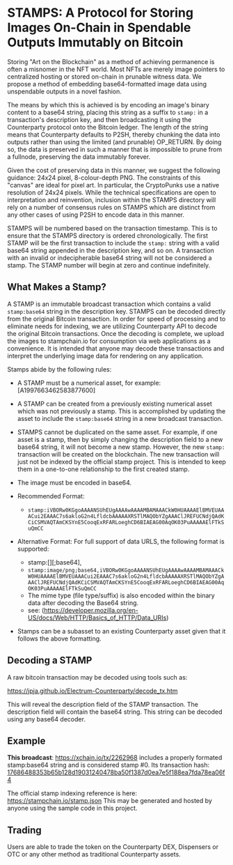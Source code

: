 
# STAMPS: A Protocol for Storing Images On-Chain in Spendable Outputs Immutably on Bitcoin

Storing "Art on the Blockchain" as a method of achieving permanence is often a misnomer in the NFT world. Most NFTs are merely image pointers to centralized hosting or stored on-chain in prunable witness data. We propose a method of embedding base64-formatted image data using unspendable outputs in a novel fashion.

The means by which this is achieved is by encoding an image's binary content to a base64 string, placing this string as a suffix to `stamp:` in a transaction's description key, and then broadcasting it using the Counterparty protocol onto the Bitcoin ledger. The length of the string means that Counterparty defaults to P2SH, thereby chunking the data into outputs rather than using the limited (and prunable) OP_RETURN. By doing so, the data is preserved in such a manner that is impossible to prune from a fullnode, preserving the data immutably forever.

Given the cost of preserving data in this manner, we suggest the following guidance: 24x24 pixel, 8-colour-depth PNG. The constraints of this "canvas" are ideal for pixel art. In particular, the CryptoPunks use a native resolution of 24x24 pixels. While the technical specifications are open to interpretation and reinvention, inclusion within the STAMPS directory will rely on a number of consensus rules on STAMPS which are distinct from any other cases of using P2SH to encode data in this manner.

STAMPS will be numbered based on the transaction timestamp. This is to ensure that the STAMPS directory is ordered chronologically. The first STAMP will be the first transaction to include the `stamp:` string with a valid base64 string appended in the description key, and so on. A transaction with an invalid or indecipherable base64 string will not be considered a stamp. The STAMP number will begin at zero and continue indefinitely.


## What Makes a Stamp?

A STAMP is an immutable broadcast transaction which contains a valid `stamp:base64` string in the description key. STAMPS can be decoded directly from the original Bitcoin transaction. In order for speed of processing and to eliminate needs for indexing, we are utilizing Counterparty API to decode the original Bitcoin transactions. Once the decoding is complete, we upload the images to stampchain.io for consumption via web applications as a convenience. It is intended that anyone may decode these transactions and interpret the underlying image data for rendering on any application. 

Stamps abide by the following rules:

- A STAMP must be a numerical asset, for example: [A1997663462583877600]
- A STAMP can be created from a previously existing numerical asset which was not previously a stamp. This is accomplished by updating the asset to include the `stamp:base64` string in a new broadcast transaction.
- STAMPS cannot be duplicated on the same asset. For example, if one asset is a stamp, then by simply changing the description field to a new base64 string, it will not become a new stamp. However, the new `stamp:` transaction will be created on the blockchain. The new transaction will just not be indexed by the official stamp project. This is intended to keep them in a one-to-one relationship to the first created stamp.
- The image must be encoded in base64.
- Recommended Format:
  - `stamp:iVBORw0KGgoAAAANSUhEUgAAAAwAAAAMBAMAAACkW0HUAAAAElBMVEUAAACui2EAAAC7s6akloG2n4LfldcbAAAAAXRSTlMAQObYZgAAAClJREFUCNdjQAdKCiCSMVAQTAmCKSYnE5CooqExRFARLoeghCD6BIAEAG00AqOK03PuAAAAAElFTkSuQmCC`

- Alternative Format:
    For full support of data URLS, the following format is supported:
    - stamp:[<mediatype>][;base64],<data>
    - `stamp:image/png;base64,iVBORw0KGgoAAAANSUhEUgAAAAwAAAAMBAMAAACkW0HUAAAAElBMVEUAAACui2EAAAC7s6akloG2n4LfldcbAAAAAXRSTlMAQObYZgAAAClJREFUCNdjQAdKCiCSMVAQTAmCKSYnE5CooqExRFARLoeghCD6BIAEAG00AqOK03PuAAAAAElFTkSuQmCC`
    - The mime type (file type/suffix) is also encoded within the binary data after decoding the Base64 string.
    -  see: (https://developer.mozilla.org/en-US/docs/Web/HTTP/Basics_of_HTTP/Data_URIs)

- Stamps can be a subasset to an existing Counterparty asset given that it follows the above formatting.

## Decoding a STAMP

A raw bitcoin transaction may be decoded using tools such as:

https://jpja.github.io/Electrum-Counterparty/decode_tx.htm

This will reveal the description field of the STAMP transaction. The description field will contain the base64 string. This string can be decoded using any base64 decoder. 

## Example

**This broadcast**: https://xchain.io/tx/2262968 includes a properly formated stamp:base64 string and is considered stamp #0. Its transaction hash: [17686488353b65b128d19031240478ba50f1387d0ea7e5f188ea7fda78ea06f4](https://blockstream.info/tx/17686488353b65b128d19031240478ba50f1387d0ea7e5f188ea7fda78ea06f4) 

The official stamp indexing reference is here: https://stampchain.io/stamp.json This may be generated and hosted by anyone using the sample code in this project. 
## Trading

Users are able to trade the token on the Counterparty DEX, Dispensers or OTC or any other method as traditional Counterparty assets.

